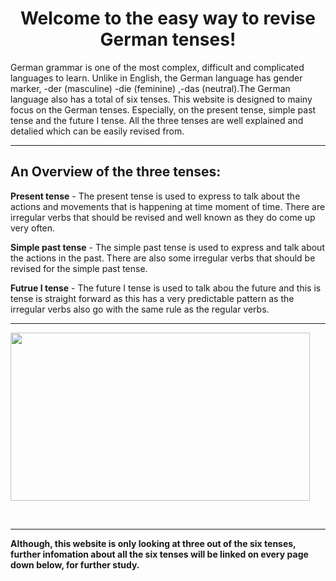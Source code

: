 <h1 style="text-align: center;">Welcome to the easy way to revise German tenses!</h1>
<p>German grammar is one of the most complex, difficult and complicated languages to learn. Unlike in English, the German language has gender marker, -der (masculine) -die (feminine) ,-das (neutral).The German language also has a total of six tenses. This website is designed to mainy focus on the German tenses. Especially, on the present tense, simple past tense and the future I tense. All the three tenses are well explained and detalied which can be easily revised from.&nbsp;</p>
<hr>
<h2>An Overview of the three tenses:</h2>
<p><strong>Present tense</strong> - The present tense is used to express to talk about the actions and movements that is happening at time moment of time. There are irregular verbs that should be revised and well known as they do come up very often.</p>
<p><strong>Simple past tense</strong> - The simple past tense is used to express and talk about the actions in the past. There are also some irregular verbs that should be revised for the simple past tense.</p>
<p><strong>Futrue I tense</strong> - The future I tense is used to talk abou the future and this is tense is straight forward as this has a very predictable pattern as the irregular verbs also go with the same rule as the regular verbs.</p>
<hr>
<p><img src="https://sd.keepcalms.com/i/keep-calm-and-learn-german-48.png" alt="" width="479" height="269" /></p>
<p>&nbsp;</p>
<hr>
<p><strong>Although, this website is only looking at three out of the six tenses, further infomation about all the six tenses will be linked on every page down below, for further study.&nbsp;</strong></p>
